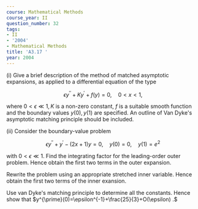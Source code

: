 ```yaml
---
course: Mathematical Methods
course_year: II
question_number: 32
tags:
- II
- '2004'
- Mathematical Methods
title: 'A3.17 '
year: 2004
---
```



(i) Give a brief description of the method of matched asymptotic expansions, as applied to a differential equation of the type

$$\epsilon y^{\prime \prime}+K y^{\prime}+f(y)=0, \quad 0<x<1,$$

where $0<\epsilon \ll 1, K$ is a non-zero constant, $f$ is a suitable smooth function and the boundary values $y(0), y(1)$ are specified. An outline of Van Dyke's asymptotic matching principle should be included.

(ii) Consider the boundary-value problem

$$\epsilon y^{\prime \prime}+y^{\prime}-(2 x+1) y=0, \quad y(0)=0, \quad y(1)=e^{2}$$

with $0<\epsilon \ll 1$. Find the integrating factor for the leading-order outer problem. Hence obtain the first two terms in the outer expansion.

Rewrite the problem using an appropriate stretched inner variable. Hence obtain the first two terms of the inner exansion.

Use van Dyke's matching principle to determine all the constants. Hence show that $y^{\prime}(0)=\epsilon^{-1}+\frac{25}{3}+O(\epsilon) .$